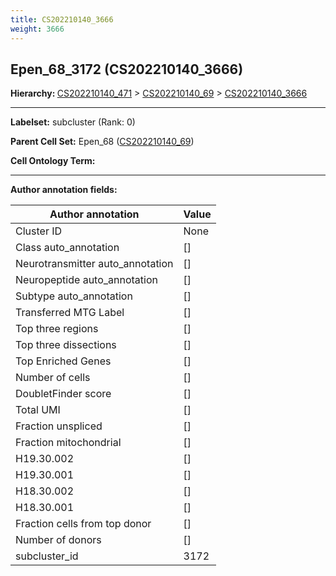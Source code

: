 ```yaml
---
title: CS202210140_3666
weight: 3666
---
```

## Epen_68_3172 (CS202210140_3666)
<b>Hierarchy: </b>
[CS202210140_471](https://purl.brain-bican.org/taxonomy/CS202210140#CS202210140_471) >
[CS202210140_69](https://purl.brain-bican.org/taxonomy/CS202210140#CS202210140_69) >
[CS202210140_3666](https://purl.brain-bican.org/taxonomy/CS202210140#CS202210140_3666)

---


**Labelset:** subcluster (Rank: 0)

**Parent Cell Set:** Epen_68 ([CS202210140_69](https://purl.brain-bican.org/taxonomy/CS202210140#CS202210140_69))



**Cell Ontology Term:** 

[MARKER GENES.]: #


---

[TRANSFERRED ANNOTATIONS.]: #


[AUTHOR ANNOTATION FIELDS.]: #


**Author annotation fields:**

| Author annotation | Value |
|-------------------|-------|
|Cluster ID|None|
|Class auto_annotation|[]|
|Neurotransmitter auto_annotation|[]|
|Neuropeptide auto_annotation|[]|
|Subtype auto_annotation|[]|
|Transferred MTG Label|[]|
|Top three regions|[]|
|Top three dissections|[]|
|Top Enriched Genes|[]|
|Number of cells|[]|
|DoubletFinder score|[]|
|Total UMI|[]|
|Fraction unspliced|[]|
|Fraction mitochondrial|[]|
|H19.30.002|[]|
|H19.30.001|[]|
|H18.30.002|[]|
|H18.30.001|[]|
|Fraction cells from top donor|[]|
|Number of donors|[]|
|subcluster_id|3172|
